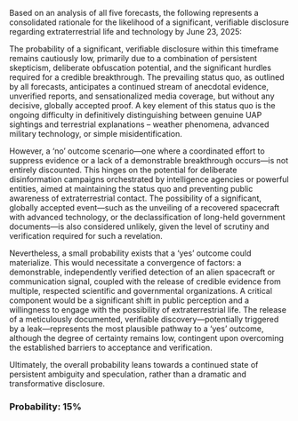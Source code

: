 Based on an analysis of all five forecasts, the following represents a consolidated rationale for the likelihood of a significant, verifiable disclosure regarding extraterrestrial life and technology by June 23, 2025:

The probability of a significant, verifiable disclosure within this timeframe remains cautiously low, primarily due to a combination of persistent skepticism, deliberate obfuscation potential, and the significant hurdles required for a credible breakthrough. The prevailing status quo, as outlined by all forecasts, anticipates a continued stream of anecdotal evidence, unverified reports, and sensationalized media coverage, but without any decisive, globally accepted proof. A key element of this status quo is the ongoing difficulty in definitively distinguishing between genuine UAP sightings and terrestrial explanations – weather phenomena, advanced military technology, or simple misidentification. 

However, a ‘no’ outcome scenario—one where a coordinated effort to suppress evidence or a lack of a demonstrable breakthrough occurs—is not entirely discounted. This hinges on the potential for deliberate disinformation campaigns orchestrated by intelligence agencies or powerful entities, aimed at maintaining the status quo and preventing public awareness of extraterrestrial contact. The possibility of a significant, globally accepted event—such as the unveiling of a recovered spacecraft with advanced technology, or the declassification of long-held government documents—is also considered unlikely, given the level of scrutiny and verification required for such a revelation. 

Nevertheless, a small probability exists that a ‘yes’ outcome could materialize. This would necessitate a convergence of factors: a demonstrable, independently verified detection of an alien spacecraft or communication signal, coupled with the release of credible evidence from multiple, respected scientific and governmental organizations. A critical component would be a significant shift in public perception and a willingness to engage with the possibility of extraterrestrial life. The release of a meticulously documented, verifiable discovery—potentially triggered by a leak—represents the most plausible pathway to a ‘yes’ outcome, although the degree of certainty remains low, contingent upon overcoming the established barriers to acceptance and verification. 

Ultimately, the overall probability leans towards a continued state of persistent ambiguity and speculation, rather than a dramatic and transformative disclosure.

### Probability: 15%